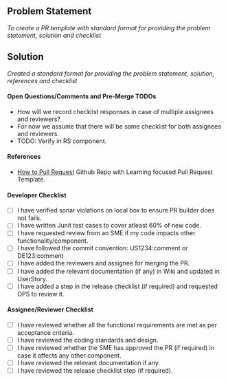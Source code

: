 ## Problem Statement
_To create a PR template with standard format for providing the problem statement, solution and checklist_

## Solution
_Created a standard format for providing the problem statement, solution, references and checklist_

#### Open Questions/Comments and Pre-Merge TODOs
- How will we record checklist responses in case of multiple assignees and reviewers?
- For now we assume that there will be same checklist for both assignees and reviewers.
- TODO: Verify in RS component.

#### References
- [How to Pull Request](https://github.com/flexyford/pull-request) Github Repo with Learning focused Pull Request Template.

#### Developer Checklist
- [ ] I have verified sonar violations on local box to ensure PR builder does not fails.
- [ ] I have written Junit test cases to cover atleast 60% of new code.
- [ ] I have requested review from an SME if my code impacts other functionality/component.
- [ ] I have followed the commit convention: US1234:comment or DE123:comment
- [ ] I have added the reviewers and assignee for merging the PR.
- [ ] I have added the relevant documentation (if any) in Wiki and updated in UserStory.
- [ ] I have added a step in the release checklist (if required) and requested OPS to review it.

#### Assignee/Reviewer Checklist
- [ ] I have reviewed whether all the functional requirements are met as per acceptance criteria.
- [ ] I have reviewed the coding standards and design.
- [ ] I have reviewed whether the SME has approved the PR (if required) in case it affects any other component.
- [ ] I have reviewed the relevant documentation if any.
- [ ] I have reviewed the release checklist step (if required).
